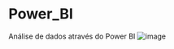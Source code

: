 # Power_BI
Análise de dados através do Power BI
![image](https://user-images.githubusercontent.com/60533817/235820225-328c00d8-bb34-44de-beb0-1d6eb0f4a25e.png)
